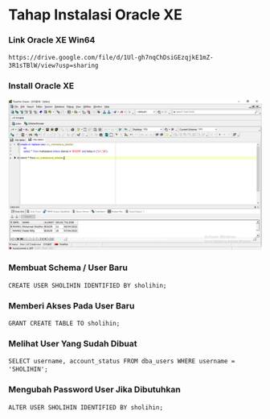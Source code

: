 # Tahap Instalasi Oracle XE #

### Link Oracle XE Win64 ###
```
https://drive.google.com/file/d/1Ul-gh7nqChDsiGEzqjkE1mZ-3R1sTBlW/view?usp=sharing

```

### Install Oracle XE ###

![Gambar 0.1](images/image1.png)

### Membuat Schema / User Baru ###
```
CREATE USER SHOLIHIN IDENTIFIED BY sholihin;
```

### Memberi Akses Pada User Baru ###
```
GRANT CREATE TABLE TO sholihin;
```

### Melihat User Yang Sudah Dibuat ###
```
SELECT username, account_status FROM dba_users WHERE username = 'SHOLIHIN';
```

### Mengubah Password User Jika Dibutuhkan ###
```
ALTER USER SHOLIHIN IDENTIFIED BY sholihin;
```